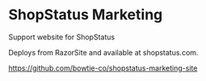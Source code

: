 # ShopStatus Marketing
Support website for ShopStatus

Deploys from RazorSite and available at shopstatus.com.

https://github.com/bowtie-co/shopstatus-marketing-site
